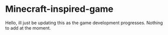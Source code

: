 # Minecraft-inspired-game

Hello, ill just be updating this as the game development progresses.
Nothing to add at the moment.
